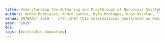 ```yaml
---
title: Understanding the Authoring and Playthrough of Nonvisual Smartphone Tutorials
authors: André Rodrigues, André Santos, Kyle Montague, Hugo Nicolau, Tiago Guerreiro
venue: INTERACT 2019 -  17th IFIP TC13 International Conference on Human-Computer Interaction, Paphus, Cyprus, September, 2019
year: "2019"
doi: 
tags: [Accessible Computing]
---
```


